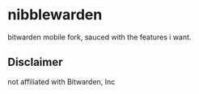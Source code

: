 # nibblewarden

bitwarden mobile fork, sauced with the features i want.

## Disclaimer
not affiliated with Bitwarden, Inc
